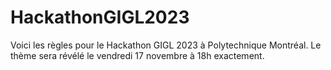 # HackathonGIGL2023
Voici les règles pour le Hackathon GIGL 2023 à Polytechnique Montréal.
Le thème sera révélé le vendredi 17 novembre à 18h exactement.
